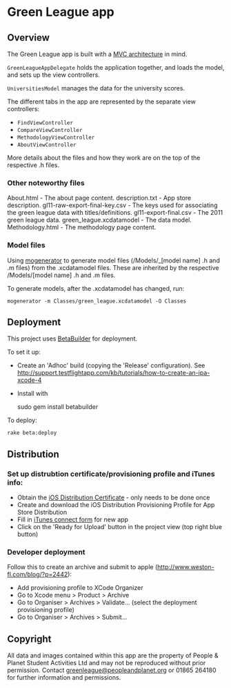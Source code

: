 # Green League app

## Overview

The Green League app is built with a [MVC architecture](http://en.wikipedia.org/wiki/Model%E2%80%93view%E2%80%93controller) in mind.

`GreenLeagueAppDelegate` holds the application together, and loads the model, and sets up the view controllers.

`UniversitiesModel` manages the data for the university scores.

The different tabs in the app are represented by the separate view controllers:

* `FindViewController`
* `CompareViewController`
* `MethodologyViewController`
* `AboutViewController`

More details about the files and how they work are on the top of the respective .h files.


### Other noteworthy files

About.html                    - The about page content.
description.txt               - App store description.
gl11-raw-export-final-key.csv - The keys used for associating the green league data with titles/definitions.
gl11-export-final.csv         - The 2011 green league data.
green_league.xcdatamodel      - The data model.
Methodology.html              - The methodology page content.

### Model files

Using [mogenerator](http://rentzsch.github.com/mogenerator/) to generate model files (/Models/_[model name] .h and .m files) from the .xcdatamodel files. These are inherited by the respective /Models/[model name] .h and .m files.

To generate models, after the .xcdatamodel has changed, run:

    mogenerator -m Classes/green_league.xcdatamodel -O Classes


## Deployment

This project uses [BetaBuilder](http://lukeredpath.co.uk/projects/betabuilder/) for deployment.

To set it up:

 * Create an 'Adhoc' build (copying the 'Release' configuration). See http://support.testflightapp.com/kb/tutorials/how-to-create-an-ipa-xcode-4
 * Install with
 
    sudo gem install betabuilder
 
To deploy:

    rake beta:deploy


## Distribution

### Set up distrubtion certificate/provisioning profile and iTunes info:

* Obtain the [iOS Distribution Certificate](http://developer.apple.com/ios/manage/distribution/index.action) - only needs to be done once
* Create and download the iOS Distribution Provisioning Profile for App Store Distribution
* Fill in [iTunes connect form](https://itunesconnect.apple.com/) for new app
* Click on the 'Ready for Upload' button in the project view (top right blue button)

### Developer deployment

Follow this to create an archive and submit to apple (http://www.weston-fl.com/blog/?p=2442):

 * Add provisioning profile to XCode Organizer
 * Go to Xcode menu > Product > Archive
 * Go to Organiser > Archives > Validate... (select the deployment provisioning profile)
 * Go to Organiser > Archives > Submit...

## Copyright

All data and images contained within this app are the property of People & Planet Student Activities Ltd and may not be reproduced without prior permission. Contact greenleague@peopleandplanet.org or 01865 264180 for further information and permissions.
